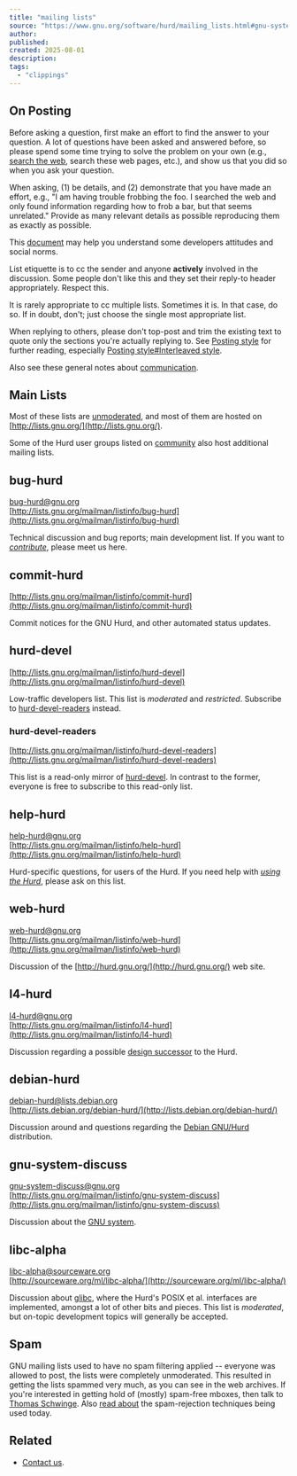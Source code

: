 ```yaml
---
title: "mailing lists"
source: "https://www.gnu.org/software/hurd/mailing_lists.html#gnu-system-discuss"
author:
published:
created: 2025-08-01
description:
tags:
  - "clippings"
---
```

## On Posting

Before asking a question, first make an effort to find the answer to your question. A lot of questions have been asked and answered before, so please spend some time trying to solve the problem on your own (e.g., [search the web](http://google.com/), search these web pages, etc.), and show us that you did so when you ask your question.

When asking, (1) be details, and (2) demonstrate that you have made an effort, e.g., "I am having trouble frobbing the foo. I searched the web and only found information regarding how to frob a bar, but that seems unrelated." Provide as many relevant details as possible reproducing them as exactly as possible.

This [document](http://www.catb.org/~esr/faqs/smart-questions.html) may help you understand some developers attitudes and social norms.

List etiquette is to cc the sender and anyone **actively** involved in the discussion. Some people don't like this and they set their reply-to header appropriately. Respect this.

It is rarely appropriate to cc multiple lists. Sometimes it is. In that case, do so. If in doubt, don't; just choose the single most appropriate list.

When replying to others, please don't top-post and trim the existing text to quote only the sections you're actually replying to. See [Posting style](https://en.wikipedia.org/wiki/Posting%5Fstyle) for further reading, especially [Posting style#Interleaved style](https://en.wikipedia.org/wiki/Posting%5Fstyle%23Interleaved%5Fstyle).

Also see these general notes about [communication](https://www.gnu.org/software/hurd/community/communication.html).

## Main Lists

Most of these lists are [unmoderated](https://www.gnu.org/software/hurd/mailing_lists/unmoderated.html), and most of them are hosted on [http://lists.gnu.org/](http://lists.gnu.org/).

Some of the Hurd user groups listed on [community](https://www.gnu.org/software/hurd/community.html) also host additional mailing lists.

## bug-hurd

[bug-hurd@gnu.org](https://www.gnu.org/software/hurd/)  
[http://lists.gnu.org/mailman/listinfo/bug-hurd](http://lists.gnu.org/mailman/listinfo/bug-hurd)

Technical discussion and bug reports; main development list. If you want to [*contribute*](https://www.gnu.org/software/hurd/contributing.html), please meet us here.

## commit-hurd

[http://lists.gnu.org/mailman/listinfo/commit-hurd](http://lists.gnu.org/mailman/listinfo/commit-hurd)

Commit notices for the GNU Hurd, and other automated status updates.

## hurd-devel

[http://lists.gnu.org/mailman/listinfo/hurd-devel](http://lists.gnu.org/mailman/listinfo/hurd-devel)

Low-traffic developers list. This list is *moderated* and *restricted*. Subscribe to [hurd-devel-readers](https://www.gnu.org/software/hurd/mailing_lists/hurd-devel-readers.html) instead.

### hurd-devel-readers

[http://lists.gnu.org/mailman/listinfo/hurd-devel-readers](http://lists.gnu.org/mailman/listinfo/hurd-devel-readers)

This list is a read-only mirror of [hurd-devel](https://www.gnu.org/software/hurd/mailing_lists/hurd-devel.html). In contrast to the former, everyone is free to subscribe to this read-only list.

## help-hurd

[help-hurd@gnu.org](https://www.gnu.org/software/hurd/)  
[http://lists.gnu.org/mailman/listinfo/help-hurd](http://lists.gnu.org/mailman/listinfo/help-hurd)

Hurd-specific questions, for users of the Hurd. If you need help with [*using the Hurd*](https://www.gnu.org/software/hurd/hurd/running.html), please ask on this list.

## web-hurd

[web-hurd@gnu.org](https://www.gnu.org/software/hurd/)  
[http://lists.gnu.org/mailman/listinfo/web-hurd](http://lists.gnu.org/mailman/listinfo/web-hurd)

Discussion of the [http://hurd.gnu.org/](http://hurd.gnu.org/) web site.

## l4-hurd

[l4-hurd@gnu.org](https://www.gnu.org/software/hurd/)  
[http://lists.gnu.org/mailman/listinfo/l4-hurd](http://lists.gnu.org/mailman/listinfo/l4-hurd)

Discussion regarding a possible [design successor](https://www.gnu.org/software/hurd/hurd/ng.html) to the Hurd.

## debian-hurd

[debian-hurd@lists.debian.org](https://www.gnu.org/software/hurd/)  
[http://lists.debian.org/debian-hurd/](http://lists.debian.org/debian-hurd/)

Discussion around and questions regarding the [Debian GNU/Hurd](https://www.gnu.org/software/hurd/hurd/running/debian.html) distribution.

## gnu-system-discuss

[gnu-system-discuss@gnu.org](https://www.gnu.org/software/hurd/)  
[http://lists.gnu.org/mailman/listinfo/gnu-system-discuss](http://lists.gnu.org/mailman/listinfo/gnu-system-discuss)

Discussion about the [GNU system](https://www.gnu.org/software/hurd/hurd/running/gnu.html).

## libc-alpha

[libc-alpha@sourceware.org](https://www.gnu.org/software/hurd/)  
[http://sourceware.org/ml/libc-alpha/](http://sourceware.org/ml/libc-alpha/)

Discussion about [glibc](https://www.gnu.org/software/hurd/glibc.html), where the Hurd's POSIX et al. interfaces are implemented, amongst a lot of other bits and pieces. This list is *moderated*, but on-topic development topics will generally be accepted.

## Spam

GNU mailing lists used to have no spam filtering applied -- everyone was allowed to post, the lists were completely unmoderated. This resulted in getting the lists spammed very much, as you can see in the web archives. If you're interested in getting hold of (mostly) spam-free mboxes, then talk to [Thomas Schwinge](https://www.gnu.org/software/hurd/user/tschwinge.html). Also [read about](https://www.gnu.org/software/hurd/mailing_lists/unmoderated.html) the spam-rejection techniques being used today.

## Related

- [Contact us](https://www.gnu.org/software/hurd/contact_us.html).